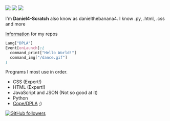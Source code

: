 <img src="https://u.cubeupload.com/DanielBanana4/DanielThebanana4.png">
<img src="https://github-readme-stats.vercel.app/api/top-langs/?username=Daniel4-Scratch&layout=compact&theme=vue" /> <img src="https://github-readme-stats.vercel.app/api?username=daniel4-scratch&show_icons=true&theme=vue"/>

I'm **Daniel4-Scratch** also know as danielthebanana4. I know .py, .html, .css and more

[Information](https://daniel4-scratch.github.io/Info/) for my repos

```css
Lang["DPLA"]
Event[onLaunch]:(
  command_print["Hello World!"]
  command_img["/dance.gif"]
)
```
Programs I most use in order.
<ul>
  <li>CSS (Expert!)</li>
  <li>HTML (Expert!)</li>
  <li>JavaScript and JSON (Not so good at it)</li>
  <li>Python</li>
  <li><a href="https://dpla-s.github.io/about" target="_newtab">Cope/DPLA</a> ;)</li>
</ul>

[![GitHub followers](https://img.shields.io/github/followers/Daniel4-Scratch?label=Followers&style=social)](https://github.com/Daniel4-Scratch?tab=followers)
